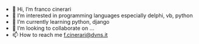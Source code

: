 - 👋 Hi, I’m franco cinerari
- 👀 I’m interested in programming languages especially delphi, vb, python
- 🌱 I’m currently learning python, django
- 💞️ I’m looking to collaborate on ...
- 📫 How to reach me f.cinerari@dvns.it

<!---
fcinerari/fcinerari is a ✨ special ✨ repository because its `README.md` (this file) appears on your GitHub profile.
You can click the Preview link to take a look at your changes.
--->
